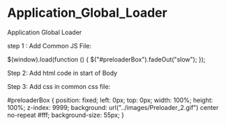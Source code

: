 # Application_Global_Loader
Application Global Loader


step 1 : Add Common JS File:

$(window).load(function () { 
$("#preloaderBox").fadeOut("slow"); });

Step 2: Add html code in start of Body

 <div id="preloaderBox" class="Preloader" style="display: none;"></div> 
 
 Step 3: Add css in common css file:
 
 #preloaderBox { position: fixed; left: 0px; top: 0px; width: 100%; height: 100%; z-index: 9999; background: url("../images/Preloader_2.gif") center no-repeat #fff; background-size: 55px; }
